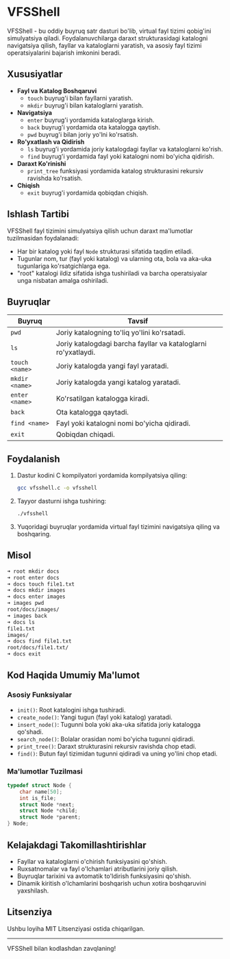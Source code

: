 # VFSShell

VFSShell - bu oddiy buyruq satr dasturi bo'lib, virtual fayl tizimi qobig'ini simulyatsiya qiladi. Foydalanuvchilarga daraxt strukturasidagi katalogni navigatsiya qilish, fayllar va kataloglarni yaratish, va asosiy fayl tizimi operatsiyalarini bajarish imkonini beradi.

## Xususiyatlar

- **Fayl va Katalog Boshqaruvi**
  - `touch` buyrug'i bilan fayllarni yaratish.
  - `mkdir` buyrug'i bilan kataloglarni yaratish.
- **Navigatsiya**
  - `enter` buyrug'i yordamida kataloglarga kirish.
  - `back` buyrug'i yordamida ota katalogga qaytish.
  - `pwd` buyrug'i bilan joriy yo'lni ko'rsatish.
- **Ro'yxatlash va Qidirish**
  - `ls` buyrug'i yordamida joriy katalogdagi fayllar va kataloglarni ko'rish.
  - `find` buyrug'i yordamida fayl yoki katalogni nomi bo'yicha qidirish.
- **Daraxt Ko'rinishi**
  - `print_tree` funksiyasi yordamida katalog strukturasini rekursiv ravishda ko'rsatish.
- **Chiqish**
  - `exit` buyrug'i yordamida qobiqdan chiqish.

## Ishlash Tartibi

VFSShell fayl tizimini simulyatsiya qilish uchun daraxt ma'lumotlar tuzilmasidan foydalanadi:

- Har bir katalog yoki fayl `Node` strukturasi sifatida taqdim etiladi.
- Tugunlar nom, tur (fayl yoki katalog) va ularning ota, bola va aka-uka tugunlariga ko'rsatgichlarga ega.
- "root" katalogi ildiz sifatida ishga tushiriladi va barcha operatsiyalar unga nisbatan amalga oshiriladi.

## Buyruqlar

| Buyruq      | Tavsif                                           |
|-------------|-------------------------------------------------|
| `pwd`       | Joriy katalogning to'liq yo'lini ko'rsatadi.    |
| `ls`        | Joriy katalogdagi barcha fayllar va kataloglarni ro'yxatlaydi. |
| `touch <name>` | Joriy katalogda yangi fayl yaratadi.            |
| `mkdir <name>` | Joriy katalogda yangi katalog yaratadi.         |
| `enter <name>` | Ko'rsatilgan katalogga kiradi.                  |
| `back`      | Ota katalogga qaytadi.                          |
| `find <name>` | Fayl yoki katalogni nomi bo'yicha qidiradi.     |
| `exit`      | Qobiqdan chiqadi.                               |

## Foydalanish

1. Dastur kodini C kompilyatori yordamida kompilyatsiya qiling:

   ```bash
   gcc vfsshell.c -o vfsshell
   ```

2. Tayyor dasturni ishga tushiring:

   ```bash
   ./vfsshell
   ```

3. Yuqoridagi buyruqlar yordamida virtual fayl tizimini navigatsiya qiling va boshqaring.

## Misol

```bash
➜ root mkdir docs
➜ root enter docs
➜ docs touch file1.txt
➜ docs mkdir images
➜ docs enter images
➜ images pwd
root/docs/images/
➜ images back
➜ docs ls
file1.txt
images/
➜ docs find file1.txt
root/docs/file1.txt/
➜ docs exit
```

## Kod Haqida Umumiy Ma'lumot

### Asosiy Funksiyalar

- `init()`: Root katalogini ishga tushiradi.
- `create_node()`: Yangi tugun (fayl yoki katalog) yaratadi.
- `insert_node()`: Tugunni bola yoki aka-uka sifatida joriy katalogga qo'shadi.
- `search_node()`: Bolalar orasidan nomi bo'yicha tugunni qidiradi.
- `print_tree()`: Daraxt strukturasini rekursiv ravishda chop etadi.
- `find()`: Butun fayl tizimidan tugunni qidiradi va uning yo'lini chop etadi.

### Ma'lumotlar Tuzilmasi

```c
typedef struct Node {
    char name[50];
    int is_file;
    struct Node *next;
    struct Node *child;
    struct Node *parent;
} Node;
```

## Kelajakdagi Takomillashtirishlar

- Fayllar va kataloglarni o'chirish funksiyasini qo'shish.
- Ruxsatnomalar va fayl o'lchamlari atributlarini joriy qilish.
- Buyruqlar tarixini va avtomatik to'ldirish funksiyasini qo'shish.
- Dinamik kiritish o'lchamlarini boshqarish uchun xotira boshqaruvini yaxshilash.

## Litsenziya

Ushbu loyiha MIT Litsenziyasi ostida chiqarilgan.

---

VFSShell bilan kodlashdan zavqlaning!
